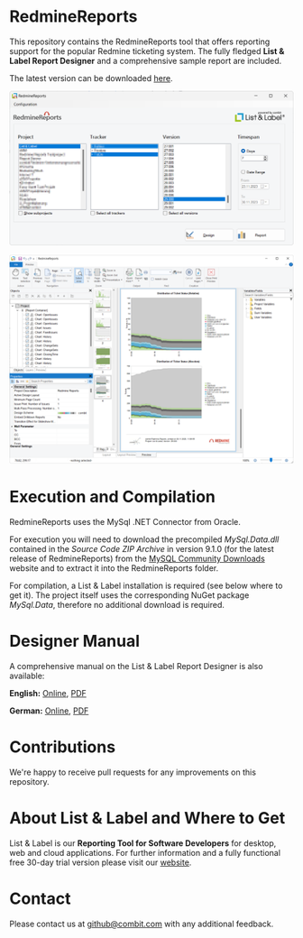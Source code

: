 # RedmineReports
This repository contains the RedmineReports tool that offers reporting support for the popular Redmine ticketing system. The fully fledged **List & Label Report Designer** and a comprehensive sample report are included.

The latest version can be downloaded [here](https://github.com/combit/RedmineReports/releases/latest).

![RedmineReports](https://github.com/combit/RedmineReports/blob/main/Images/RedmineReports.png)

![RedmineReports Designer](https://github.com/combit/RedmineReports/blob/main/Images/RedmineReports_Designer.png)

# Execution and Compilation
RedmineReports uses the MySql .NET Connector from Oracle.

For execution you will need to download the precompiled *MySql.Data.dll* contained in the *Source Code ZIP Archive* in version 9.1.0 (for the latest release of RedmineReports) from the [MySQL Community Downloads](https://dev.mysql.com/downloads/connector/net/) website and to extract it into the RedmineReports folder.

For compilation, a List & Label installation is required (see below where to get it). The project itself uses the corresponding NuGet package *MySql.Data*, therefore no additional download is required.

# Designer Manual
A comprehensive manual on the List & Label Report Designer is also available:

**English:** [Online](https://docu.combit.net/designer/en/), [PDF](https://www.combit-support.net/docs/ll/en/combit-listlabel-designer-manual.pdf)

**German:** [Online](https://docu.combit.net/designer/de/), [PDF](https://www.combit-support.net/docs/ll/de/combit-listlabel-designer-handbuch.pdf)

# Contributions
We're happy to receive pull requests for any improvements on this repository.

# About List & Label and Where to Get
List & Label is our **Reporting Tool for Software Developers** for desktop, web and cloud applications. For further information and a fully functional free 30-day trial version please visit our [website](https://www.combit.com/reporting-tool/).

# Contact
Please contact us at [github@combit.com](mailto:github@combit.com) with any additional feedback.